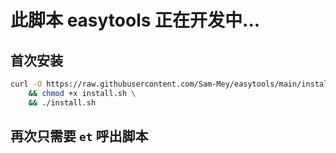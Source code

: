 # 此脚本 easytools 正在开发中...

## 首次安装

```bash
curl -O https://raw.githubusercontent.com/Sam-Mey/easytools/main/install.sh \
    && chmod +x install.sh \
    && ./install.sh
```

## 再次只需要 `et` 呼出脚本

